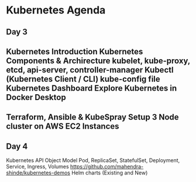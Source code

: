 # Kubernetes Agenda

## Day 3

Kubernetes Introduction
Kubernetes Components & Archirecture
   kubelet, kube-proxy, etcd, api-server, controller-manager
Kubectl (Kubernetes Client / CLI)
kube-config file
Kubernetes Dashboard
Explore Kubernetes in Docker Desktop
---
Terraform, Ansible & KubeSpray
Setup 3 Node cluster on AWS EC2 Instances
----


## Day 4
Kubernetes API Object Model
   Pod, ReplicaSet, StatefulSet, Deployment, Service, Ingress, Volumes
https://github.com/mahendra-shinde/kubernetes-demos
Helm charts (Existing and New)
  